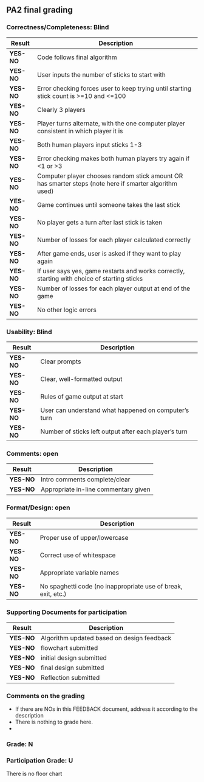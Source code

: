 ## PA2 final grading

### Correctness/Completeness: Blind

| Result   | Description                              |
|----------|------------------------------------------|
| **YES-NO** | Code follows final algorithm             |
| **YES-NO** | User inputs the number of sticks to start with |
| **YES-NO** | Error checking forces user to keep trying until starting stick count is >=10 and <=100 |
| **YES-NO** | Clearly 3 players                        |
| **YES-NO** | Player turns alternate, with the one computer player consistent in which player it is |
| **YES-NO** | Both human players input sticks 1-3      |
| **YES-NO** | Error checking makes both human players try again if <1 or >3 |
| **YES-NO** | Computer player chooses random stick amount OR has smarter steps (note here if smarter algorithm used) |
| **YES-NO** | Game continues until someone takes the last stick |
| **YES-NO** | No player gets a turn after last stick is taken |
| **YES-NO** | Number of losses for each player calculated correctly |
| **YES-NO** | After game ends, user is asked if they want to play again |
| **YES-NO** | If user says yes, game restarts and works correctly, starting with choice of starting sticks |
| **YES-NO** | Number of losses for each player output at end of the game |
| **YES-NO** | No other logic errors                    |

### Usability: Blind

| Result   | Description                              |
|----------|------------------------------------------|
| **YES-NO** | Clear prompts                            |
| **YES-NO** | Clear, well-formatted output             |
| **YES-NO** | Rules of game output at start            |
| **YES-NO** | User can understand what happened on computer’s turn |
| **YES-NO** | Number of sticks left output after each player’s turn |


### Comments: open

| Result   | Description                              |
|----------|------------------------------------------|
| **YES-NO** | Intro comments complete/clear            |
| **YES-NO** | Appropriate in-line commentary given     |

### Format/Design: open

| Result   | Description                              |
|----------|------------------------------------------|
| **YES-NO** | Proper use of upper/lowercase            |
| **YES-NO** | Correct use of whitespace                |
| **YES-NO** | Appropriate variable names               |
| **YES-NO** | No spaghetti code (no inappropriate use of break, exit, etc.) |

### Supporting Documents for participation

| Result   | Description                              |
|----------|------------------------------------------|
| **YES-NO** | Algorithm updated based on design feedback |
| **YES-NO** | flowchart submitted                     |
| **YES-NO** | initial design submitted                |
| **YES-NO** | final design submitted |
| **YES-NO** | Reflection submitted                            |

### Comments on the grading
- If there are NOs in this FEEDBACK document, address it according to the description
- There is nothing to grade here. 
- 
### Grade: N

### Participation Grade: U
There is no floor chart 